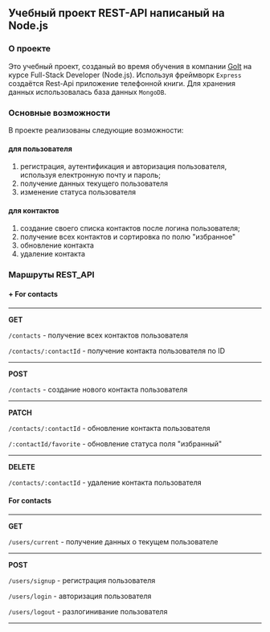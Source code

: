 ## Учебный проект REST-API написаный на Node.js

### О проекте

Это учебный проект, созданый во время обучения в компании
[GoIt](https://goit.ua/) на курсе Full-Stack Developer (Node.js). Используя
фреймворк `Express` создаётся Rest-Api приложение телефонной книги. Для хранения
данных использовалась база данных `MongoDB`.

### Основные возможности

В проекте реализованы следующие возможности:

#### для пользователя

1. регистрация, аутентификация и авторизация пользователя, используя електронную
   почту и пароль;
2. получение данных текущего пользователя
3. изменение статуса пользователя

#### для контактов

1. создание своего списка контактов после логина пользователя;
2. получение всех контактов и сортировка по полю "избранное"
3. обновление контакта
4. удаление контакта

### Маршруты REST_API

#### + For contacts

---

**GET**

`/contacts` - получение всех контактов пользователя 

`/contacts/:contactId` - получение контакта пользователя по ID

---

**POST**


`/contacts` - создание нового контакта пользователя

---

**PATCH**

`/contacts/:contactId` - обновление контакта пользователя 

`/:contactId/favorite` - обновление статуса поля "избранный"

---

**DELETE**

`/contacts/:contactId` - удаление контакта пользователя

#### **For contacts**

---

**GET**

`/users/current` - получение данных о текущем пользователе

---

**POST**

`/users/signup` - регистрация пользователя

`/users/login` - авторизация пользователя

`/users/logout` - разлогинивание пользователя

---
